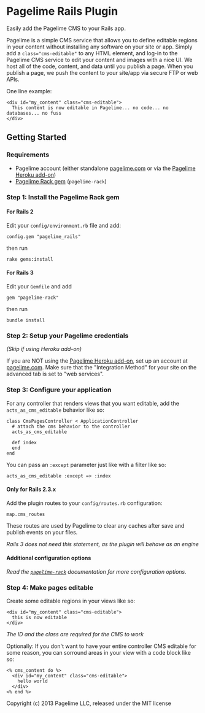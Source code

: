 Pagelime Rails Plugin
=====================

Easily add the Pagelime CMS to your Rails app.

Pagelime is a simple CMS service that allows you to define editable regions in your content without installing any software on your site or app. 
Simply add a `class="cms-editable"` to any HTML element, and log-in to the Pagelime CMS service to edit your content and images with a nice UI. 
We host all of the code, content, and data until you publish a page. 
When you publish a page, we push the content to your site/app via secure FTP or web APIs.

One line example:

    <div id="my_content" class="cms-editable">
      This content is now editable in Pagelime... no code... no databases... no fuss
    </div>

Getting Started
---------------

### Requirements

* Pagelime account (either standalone [pagelime.com](http://pagelime.com) or via the [Pagelime Heroku add-on](https://addons.heroku.com/pagelime))
* [Pagelime Rack gem](https://github.com/eanticev/pagelime_rack) (`pagelime-rack`)

### Step 1: Install the Pagelime Rack gem

#### For Rails 2

Edit your `config/environment.rb` file and add:

    config.gem "pagelime_rails"

then run

    rake gems:install

#### For Rails 3

Edit your `Gemfile` and add

    gem "pagelime-rack"

then run

    bundle install

### Step 2: Setup your Pagelime credentials

*(Skip if using Heroku add-on)*

If you are NOT using the [Pagelime Heroku add-on](https://addons.heroku.com/pagelime), set up an account at [pagelime.com](http://pagelime.com). 
Make sure that the "Integration Method" for your site on the advanced tab is set to "web services".

### Step 3: Configure your application

For any controller that renders views that you want editable, add the `acts_as_cms_editable` behavior like so:

    class CmsPagesController < ApplicationController
      # attach the cms behavior to the controller
      acts_as_cms_editable
    
      def index
      end
    end

You can pass an `:except` parameter just like with a filter like so:

    acts_as_cms_editable :except => :index

#### Only for Rails 2.3.x

Add the plugin routes to your `config/routes.rb` configuration:

    map.cms_routes

These routes are used by Pagelime to clear any caches after save and publish events on your files.

*Rails 3 does not need this statement, as the plugin will behave as an engine*

#### Additional configuration options

*Read the [`pagelime-rack`](https://github.com/eanticev/pagelime_rack) documentation for more configuration options.*

### Step 4: Make pages editable

Create some editable regions in your views like so:

    <div id="my_content" class="cms-editable">
      this is now editable
    </div>

*The ID and the class are required for the CMS to work*

Optionally: If you don't want to have your entire controller CMS editable for some reason, you can sorround areas in your view with a code block like so:

    <% cms_content do %>
      <div id="my_content" class="cms-editable">
        hello world
      </div>
    <% end %>

Copyright (c) 2013 Pagelime LLC, released under the MIT license

